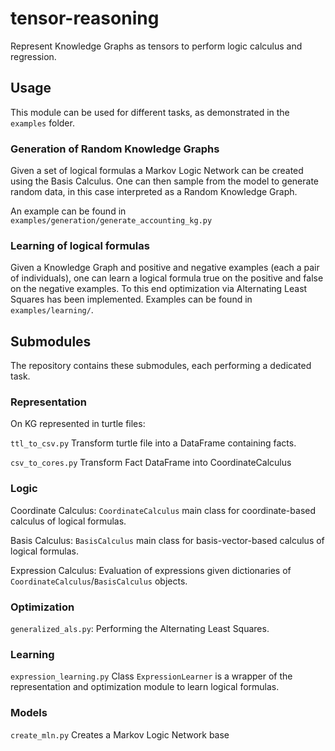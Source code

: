 # tensor-reasoning

Represent Knowledge Graphs as tensors to perform logic calculus and regression.

## Usage

This module can be used for different tasks, as demonstrated in the `examples` folder. 

### Generation of Random Knowledge Graphs

Given a set of logical formulas a Markov Logic Network can be created using the Basis Calculus. One can then sample from the model to generate random data, in this case interpreted as a Random Knowledge Graph.

An example can be found in `examples/generation/generate_accounting_kg.py`

### Learning of logical formulas

Given a Knowledge Graph and positive and negative examples (each a pair of individuals), one can learn a logical formula true on the positive and false on the negative examples. To this end optimization via Alternating Least Squares has been implemented.
Examples can be found in `examples/learning/`.


## Submodules

The repository contains these submodules, each performing a dedicated task.

### Representation

On KG represented in turtle files:

`ttl_to_csv.py` Transform turtle file into a DataFrame containing facts.

`csv_to_cores.py` Transform Fact DataFrame into CoordinateCalculus 

### Logic

Coordinate Calculus: `CoordinateCalculus` main class for coordinate-based calculus of logical formulas.

Basis Calculus: `BasisCalculus` main class for basis-vector-based calculus of logical formulas.

Expression Calculus: Evaluation of expressions given dictionaries of `CoordinateCalculus`/`BasisCalculus` objects.

### Optimization

`generalized_als.py`: Performing the Alternating Least Squares.

### Learning

`expression_learning.py` Class `ExpressionLearner` is a wrapper of the representation and optimization module to learn logical formulas.

### Models

`create_mln.py` Creates a Markov Logic Network base
